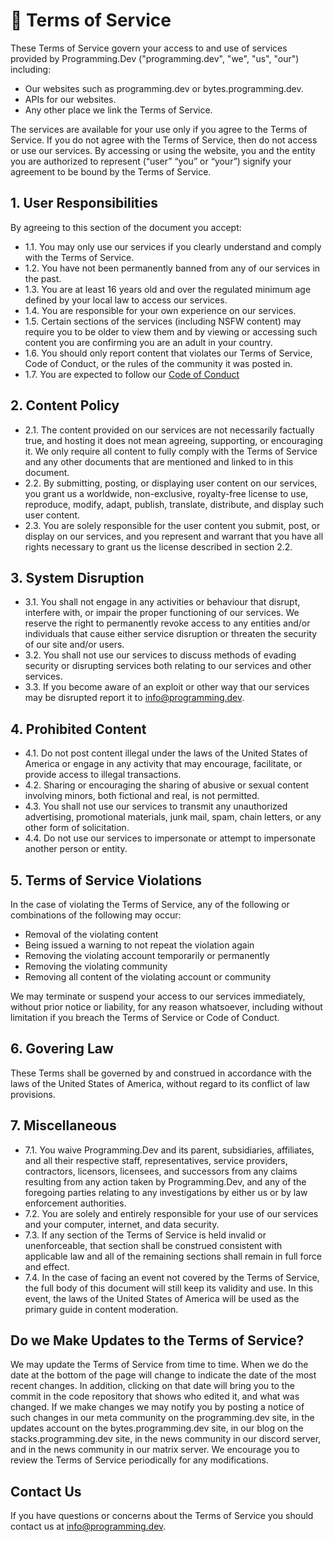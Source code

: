 # 📜 Terms of Service

These Terms of Service govern your access to and use of services provided by Programming.Dev ("programming.dev", "we", "us", "our") including:

- Our websites such as programming.dev or bytes.programming.dev.
- APIs for our websites.
- Any other place we link the Terms of Service.

The services are available for your use only if you agree to the Terms of Service. If you do not agree with the Terms of Service, then do not access or use our services. By accessing or using the website, you and the entity you are authorized to represent (“user” “you” or “your”) signify your agreement to be bound by the Terms of Service.

## 1. User Responsibilities

By agreeing to this section of the document you accept:

- 1.1. You may only use our services if you clearly understand and comply with the Terms of Service.
- 1.2. You have not been permanently banned from any of our services in the past.
- 1.3. You are at least 16 years old and over the regulated minimum age defined by your local law to access our services.
- 1.4. You are responsible for your own experience on our services.
- 1.5. Certain sections of the services (including NSFW content) may require you to be older to view them and by viewing or accessing such content you are confirming you are an adult in your country.
- 1.6. You should only report content that violates our Terms of Service, Code of Conduct, or the rules of the community it was posted in.
- 1.7. You are expected to follow our [Code of Conduct](https://legal.programming.dev/docs/code-of-conduct/)

## 2. Content Policy

- 2.1. The content provided on our services are not necessarily factually true, and hosting it does not mean agreeing, supporting, or encouraging it. We only require all content to fully comply with the Terms of Service and any other documents that are mentioned and linked to in this document.
- 2.2. By submitting, posting, or displaying user content on our services, you grant us a worldwide, non-exclusive, royalty-free license to use, reproduce, modify, adapt, publish, translate, distribute, and display such user content.
- 2.3. You are solely responsible for the user content you submit, post, or display on our services, and you represent and warrant that you have all rights necessary to grant us the license described in section 2.2.

## 3. System Disruption

- 3.1. You shall not engage in any activities or behaviour that disrupt, interfere with, or impair the proper functioning of our services. We reserve the right to permanently revoke access to any entities and/or individuals that cause either service disruption or threaten the security of our site and/or users.
- 3.2. You shall not use our services to discuss methods of evading security or disrupting services both relating to our services and other services.
- 3.3. If you become aware of an exploit or other way that our services may be disrupted report it to info@programming.dev.

## 4. Prohibited Content

- 4.1. Do not post content illegal under the laws of the United States of America or engage in any activity that may encourage, facilitate, or provide access to illegal transactions.
- 4.2. Sharing or encouraging the sharing of abusive or sexual content involving minors, both fictional and real, is not permitted.
- 4.3. You shall not use our services to transmit any unauthorized advertising, promotional materials, junk mail, spam, chain letters, or any other form of solicitation.
- 4.4. Do not use our services to impersonate or attempt to impersonate another person or entity.

## 5. Terms of Service Violations

In the case of violating the Terms of Service, any of the following or combinations of the following may occur:

- Removal of the violating content
- Being issued a warning to not repeat the violation again
- Removing the violating account temporarily or permanently
- Removing the violating community
- Removing all content of the violating account or community

We may terminate or suspend your access to our services immediately, without prior notice or liability, for any reason whatsoever, including without limitation if you breach the Terms of Service or Code of Conduct.

## 6. Govering Law

These Terms shall be governed by and construed in accordance with the laws of the United States of America, without regard to its conflict of law provisions.

## 7. Miscellaneous

- 7.1. You waive Programming.Dev and its parent, subsidiaries, affiliates, and all their respective staff, representatives, service providers, contractors, licensors, licensees, and successors from any claims resulting from any action taken by Programming.Dev, and any of the foregoing parties relating to any investigations by either us or by law enforcement authorities.
- 7.2. You are solely and entirely responsible for your use of our services and your computer, internet, and data security.
- 7.3. If any section of the Terms of Service is held invalid or unenforceable, that section shall be construed consistent with applicable law and all of the remaining sections shall remain in full force and effect.
- 7.4. In the case of facing an event not covered by the Terms of Service, the full body of this document will still keep its validity and use. In this event, the laws of the United States of America will be used as the primary guide in content moderation.

## Do we Make Updates to the Terms of Service?

We may update the Terms of Service from time to time. When we do the date at the bottom of the page will change to indicate the date of the most recent changes. In addition, clicking on that date will bring you to the commit in the code repository that shows who edited it, and what was changed. If we make changes we may notify you by posting a notice of such changes in our meta community on the programming.dev site, in the updates account on the bytes.programming.dev site, in our blog on the stacks.programming.dev site, in the news community in our discord server, and in the news community in our matrix server. We encourage you to review the Terms of Service periodically for any modifications.

## Contact Us

If you have questions or concerns about the Terms of Service you should contact us at info@programming.dev.
